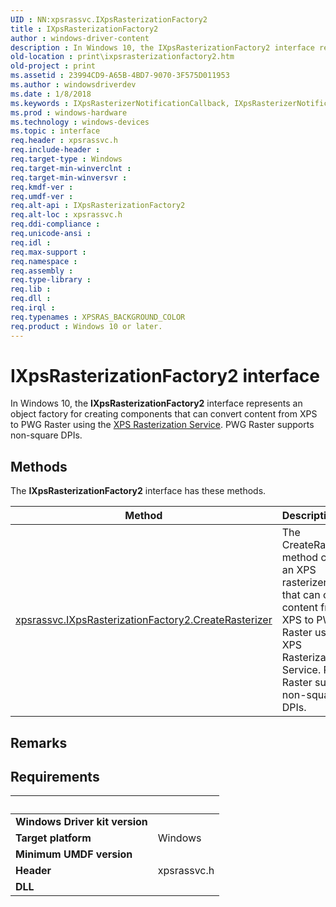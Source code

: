 ```yaml
---
UID : NN:xpsrassvc.IXpsRasterizationFactory2
title : IXpsRasterizationFactory2
author : windows-driver-content
description : In Windows 10, the IXpsRasterizationFactory2 interface represents an object factory for creating components that can convert content from XPS to PWG Raster using the XPS Rasterization Service. PWG Raster supports non-square DPIs.
old-location : print\ixpsrasterizationfactory2.htm
old-project : print
ms.assetid : 23994CD9-A65B-4BD7-9070-3F575D011953
ms.author : windowsdriverdev
ms.date : 1/8/2018
ms.keywords : IXpsRasterizerNotificationCallback, IXpsRasterizerNotificationCallback::Continue, Continue
ms.prod : windows-hardware
ms.technology : windows-devices
ms.topic : interface
req.header : xpsrassvc.h
req.include-header : 
req.target-type : Windows
req.target-min-winverclnt : 
req.target-min-winversvr : 
req.kmdf-ver : 
req.umdf-ver : 
req.alt-api : IXpsRasterizationFactory2
req.alt-loc : xpsrassvc.h
req.ddi-compliance : 
req.unicode-ansi : 
req.idl : 
req.max-support : 
req.namespace : 
req.assembly : 
req.type-library : 
req.lib : 
req.dll : 
req.irql : 
req.typenames : XPSRAS_BACKGROUND_COLOR
req.product : Windows 10 or later.
---
```


# IXpsRasterizationFactory2 interface

In Windows 10, the <b>IXpsRasterizationFactory2</b> interface represents an object factory for creating components that can  convert content from XPS to PWG Raster using the <a href="https://msdn.microsoft.com/a0493b5f-d6f7-4f69-9c6e-e112c29250c9">XPS Rasterization Service</a>. PWG Raster supports non-square DPIs.

## Methods

<p>The <b>IXpsRasterizationFactory2</b> interface has these methods.</p>

| Method | Description |
| ---- |:---- |
| [xpsrassvc.IXpsRasterizationFactory2.CreateRasterizer](nf-xpsrassvc-ixpsrasterizationfactory2-createrasterizer.md) | The CreateRasterizer method creates an XPS rasterizer object that can convert content from XPS to PWG Raster using the XPS Rasterization Service. PWG Raster supports non-square DPIs. |

## Remarks



## Requirements
| &nbsp; | &nbsp; |
| ---- |:---- |
| **Windows Driver kit version** |  |
| **Target platform** | Windows |
| **Minimum UMDF version** |  |
| **Header** | xpsrassvc.h |
| **DLL** |  |